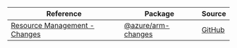 | Reference | Package | Source |
|---|---|---|
|[Resource Management - Changes](arm-changes-readme.md)|[@azure/arm-changes](https://www.npmjs.com/package/@azure/arm-changes)|[GitHub](https://github.com/Azure/azure-sdk-for-js/blob/main/sdk/changes/arm-changes)|
